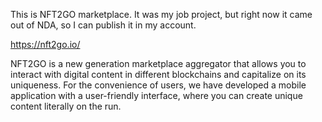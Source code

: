 This is NFT2GO marketplace. It was my job project, but right now it came out of NDA, so I can publish it in my account.

https://nft2go.io/

NFT2GO is a new generation marketplace aggregator that allows you to interact with digital content in different blockchains and capitalize on its uniqueness. For the convenience of users, we have developed a mobile application with a user-friendly interface, where you can create unique content literally on the run.
